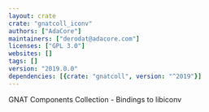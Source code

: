 ```yaml
---
layout: crate
crate: "gnatcoll_iconv"
authors: ["AdaCore"]
maintainers: ["derodat@adacore.com"]
licenses: ["GPL 3.0"]
websites: []
tags: []
version: "2019.0.0"
dependencies: [{crate: "gnatcoll", version: "^2019"}]
---
```

GNAT Components Collection - Bindings to libiconv

